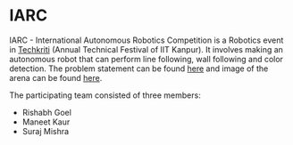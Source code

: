 # IARC
IARC - International Autonomous Robotics Competition is a Robotics event in [Techkriti](https://techkriti.org/) (Annual Technical Festival of IIT Kanpur). It involves making an autonomous robot that can perform line following, wall following and color detection. The problem statement can be found [here](Problem_Statement.txt) and image of the arena can be found [here](Arena.png).

The participating team consisted of three members:
  * Rishabh Goel
  * Maneet Kaur
  * Suraj Mishra
